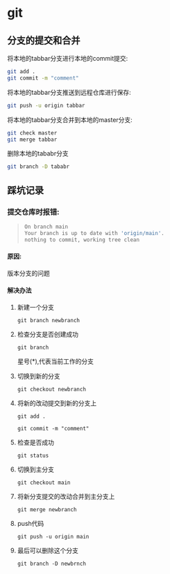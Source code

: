 # git

## 分支的提交和合并

将本地的tabbar分支进行本地的commit提交:

```bash
git add .
git commit -m "comment"
```

将本地的tabbar分支推送到远程仓库进行保存:

```bash
git push -u origin tabbar
```

将本地的tabbar分支合并到本地的master分支:

```bash
git check master
git merge tabbar
```

删除本地的tababr分支

```bash
git branch -D tababr
```





## 踩坑记录

### 提交仓库时报错:

> ```bash
> On branch main
> Your branch is up to date with 'origin/main'.
> nothing to commit, working tree clean
> ```
>
> 

#### 原因: 

版本分支的问题

#### 解决办法

1. 新建一个分支

    `git branch newbranch`

2. 检查分支是否创建成功

    `git branch`

    星号(*),代表当前工作的分支

3. 切换到新的分支

    `git checkout newbranch `

4. 将新的改动提交到新的分支上

    `git add .`

    `git commit -m "comment"`

5. 检查是否成功

    `git status`

6. 切换到主分支

    `git checkout main`

7. 将新分支提交的改动合并到主分支上

    `git merge newbranch`

8. push代码

    `git push -u origin main`

9. 最后可以删除这个分支

    `git branch -D newbrnch`


